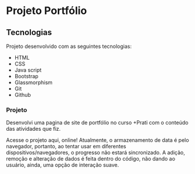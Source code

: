 # Projeto Portfólio
## Tecnologias
Projeto desenvolvido com as seguintes tecnologias:

- HTML
- CSS
- Java script 
- Bootstrap
- Glassmorphism
- Git
- Github

### Projeto
Desenvolvi uma pagina de site de portfólio no curso +Prati com o conteúdo das atividades que fiz.

Acesse o projeto aqui, online!
Atualmente, o armazenamento de data é pelo navegador, portanto, ao tentar usar em diferentes dispositivos/navegadores, o progresso não estará sincronizado. A adição, remoção e alteração de dados é feita dentro do código, não dando ao usuário, ainda, uma opção de interação suave.

